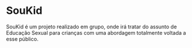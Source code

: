 # SouKid
SouKid é um projeto realizado em grupo, onde irá tratar do assunto de Educação Sexual para crianças com uma abordagem totalmente voltada a esse público.
